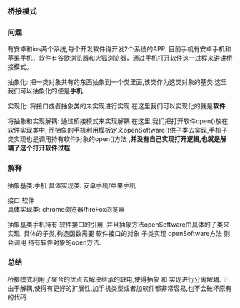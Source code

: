 ### 桥接模式

### 问题
有安卓和ios两个系统,每个开发软件得开发2个系统的APP.
目前手机有安卓手机和苹果手机，软件有谷歌浏览器和火狐浏览器，通过手机打开软件这一过程来讲讲桥接模式。

抽象化: 把一类对象共有的东西抽象到一个类里面,该类作为这类对象的基类.这里我们可以抽象化的便是**手机**.

实现化: 将接口或者抽象类的未实现进行实现.在这里我们可以实现化的就是**软件**.

将抽象和实现解耦: 通过桥接模式来实现解耦.在这里,我们把打开软件open()放在软件实现类中,
而抽象的手机利用模板定义openSoftware()供子类去实现,手机子类实现也是调用持有软件对象的open()方法
,**并没有自己实现打开逻辑,也就是解耦了这个打开软件过程**.



### 解释
抽象基类:手机
具体实现类: 安卓手机/苹果手机

接口:软件  
具体实现类: chrome浏览器/fireFox浏览器

抽象基类手机持有 软件接口的引用, 并且抽象方法openSoftware由具体的子类来实现.
具体的子类,构造函数需要 软件接口的对象
子类实现 openSoftware方法 则会调用 持有软件对象的open方法.


### 总结
桥接模式利用了聚合的优点去解决继承的缺电,使得抽象 和 实现进行分离解耦.
正由于解耦,使得有更好的扩展性,加手机类型或者加软件都非常容易,也不会破坏原有的代码.

